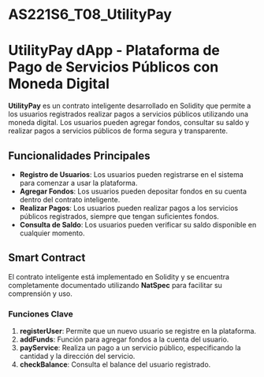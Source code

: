 # AS221S6_T08_UtilityPay


# UtilityPay dApp - Plataforma de Pago de Servicios Públicos con Moneda Digital

**UtilityPay** es un contrato inteligente desarrollado en Solidity que permite a los usuarios registrados realizar pagos a servicios públicos utilizando una moneda digital. Los usuarios pueden agregar fondos, consultar su saldo y realizar pagos a servicios públicos de forma segura y transparente.

## Funcionalidades Principales

- **Registro de Usuarios**: Los usuarios pueden registrarse en el sistema para comenzar a usar la plataforma.
- **Agregar Fondos**: Los usuarios pueden depositar fondos en su cuenta dentro del contrato inteligente.
- **Realizar Pagos**: Los usuarios pueden realizar pagos a los servicios públicos registrados, siempre que tengan suficientes fondos.
- **Consulta de Saldo**: Los usuarios pueden verificar su saldo disponible en cualquier momento.

## Smart Contract

El contrato inteligente está implementado en Solidity y se encuentra completamente documentado utilizando **NatSpec** para facilitar su comprensión y uso.

### Funciones Clave

1. **registerUser**: Permite que un nuevo usuario se registre en la plataforma.
2. **addFunds**: Función para agregar fondos a la cuenta del usuario.
3. **payService**: Realiza un pago a un servicio público, especificando la cantidad y la dirección del servicio.
4. **checkBalance**: Consulta el balance del usuario registrado.